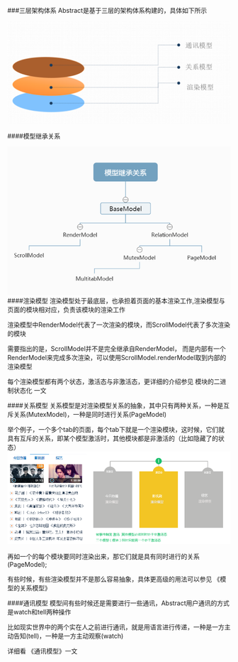 ###三层架构体系
Abstract是基于三层的架构体系构建的，具体如下所示

<img width="600" src="image/framework.png" />

####模型继承关系

<img width="600" src="image/extendRelation.png" />
####渲染模型
渲染模型处于最底层，也承担着页面的基本渲染工作,渲染模型与页面的模块相对应，负责该模块的渲染工作

渲染模型中RenderModel代表了一次渲染的模块，而ScrollModel代表了多次渲染的模块

需要指出的是，ScrollModel并不是完全继承自RenderModel， 而是内部有一个RenderModel来完成多次渲染，可以使用ScrollModel.renderModel取到内部的渲染模型

每个渲染模型都有两个状态，激活态与非激活态，更详细的介绍参见 模块的二进制状态化 一文

####关系模型
关系模型是对渲染模型关系的抽象，其中只有两种关系，一种是互斥关系(MutexModel)，一种是同时进行关系(PageModel)

举个例子，一个多个tab的页面，每个tab下就是一个渲染模块，这时候，它们就具有互斥的关系，即某个模型激活时，其他模块都是非激活的（比如隐藏了的状态）
<img  src="image/mutirelation.png" />

再如一个的每个模块要同时渲染出来，那它们就是具有同时进行的关系(PageModel);

有些时候，有些渲染模型并不是那么容易抽象，具体更高级的用法可以参见 《模型的关系模型》

####通讯模型
模型间有些时候还是需要进行一些通讯，Abstract用户通讯的方式是watch和tell两种操作

比如现实世界中的两个实在人之前进行通讯，就是用语言进行传递，一种是一方主动告知(tell)，一种是一方主动观察(watch)

详细看 《通讯模型》一文
